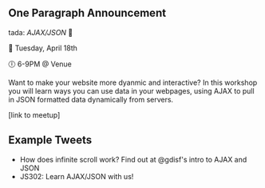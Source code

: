 ## One Paragraph Announcement

tada: *AJAX/JSON* :tada:

:calendar: Tuesday, April 18th

:clock6: 6-9PM @ Venue

Want to make your website more dyanmic and interactive? In this workshop you will learn ways you can use data in your webpages, using AJAX to pull in JSON formatted data dynamically from servers.

[link to meetup]

## Example Tweets
- How does infinite scroll work? Find out at @gdisf's intro to AJAX and JSON
- JS302: Learn AJAX/JSON with us!
